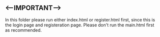## <--IMPORTANT-->
In this folder please run either index.html or register.html first, since this is the login page and registeration page. Please don't run the main.html first as recommended.